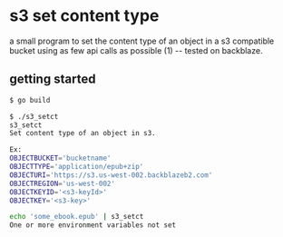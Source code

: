 # s3 set content type

a small program to set the content type of an object in a s3 compatible bucket using as few api calls as possible (1) -- tested on backblaze.


## getting started

``` bash
$ go build

$ ./s3_setct
s3_setct
Set content type of an object in s3.

Ex:
OBJECTBUCKET='bucketname'
OBJECTTYPE='application/epub+zip'
OBJECTURI='https://s3.us-west-002.backblazeb2.com'
OBJECTREGION='us-west-002'
OBJECTKEYID='<s3-keyId>'
OBJECTKEY='<s3-key>'

echo 'some_ebook.epub' | s3_setct
One or more environment variables not set
```
